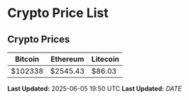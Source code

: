 # Crypto Price List

## Crypto Prices
| Bitcoin | Ethereum | Litecoin |
| ------- | -------- | -------- |
| $102338 | $2545.43 | $86.03 |
**Last Updated:** 2025-06-05 19:50 UTC
**Last Updated:** $DATE$
